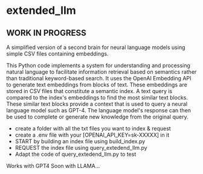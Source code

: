 # extended_llm

## WORK IN PROGRESS 

A simplified version of a second brain for neural language models using simple CSV files containing embeddings.

This Python code implements a system for understanding and processing natural language to facilitate information retrieval based on semantics rather than traditional keyword-based search. It uses the OpenAI Embedding API to generate text embeddings from blocks of text. These embeddings are stored in CSV files that constitute a semantic index. A text query is compared to the index's embeddings to find the most similar text blocks. These similar text blocks provide a context that is used to query a neural language model such as GPT-4. The language model's response can then be used to complete or generate new knowledge from the original query.


- create a folder with all the txt files you want to index & request
- create a .env file with your [OPENAI_API_KEY=sk-XXXXX] in it
- START by building an index file using build_index.py
- REQUEST the index file using query_extedend_llm.py
- Adapt the code of query_extedend_llm.py to test

Works with GPT4
Soon with LLAMA...


